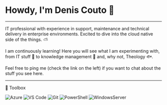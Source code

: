 # Howdy, I'm Denis Couto 👋
---

IT professional with experience in support, maintenance and technical delivery in enterprise environments. Excited to dive into the cloud native side of the things. ⛅

I am continuously learning! Here you will see what I am experimenting with, from IT stuff 💾 to knowledge management 🧠 and, why not, Theology 🐟.

Feel free to ping me (check the link on the left) if you want to chat about the stuff you see here.

---

🧰 Toolbox
<!--Toolbox icons -->
![Azure](https://img.shields.io/badge/azure-%230072C6.svg?style=for-the-badge&logo=azure-devops&logoColor=white)
![VS Code](https://img.shields.io/badge/VS%20Code-007ACC.svg?&style=for-the-badge&logo=visual-studio-code&logoColor=white)
![Git](https://img.shields.io/badge/git-%3776AB.svg?style=for-the-badge&logo=git&logoColor=white&color=F05032)
![PowerShell](https://img.shields.io/badge/microsoft-powershell.svg?style=for-the-badge&logo=powershell&color=FFFFFF)
![WindowsServer](https://img.shields.io/badge/microsoft-windows.svg?style=for-the-badge&logo=windows&color=000000)
